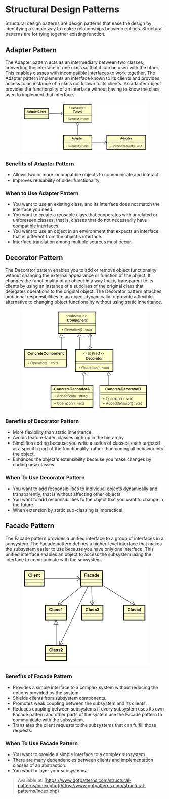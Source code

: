 # Structural Design Patterns

Structural design patterns are design patterns that ease the design by
identifying a simple way to realize relationships between entities. Structural
patterns are for tying together existing function.

## Adapter Pattern

The Adapter pattern acts as an intermediary between two classes, converting the
interface of one class so that it can be used with the other. This enables
classes with incompatible interfaces to work together. The Adapter pattern
implements an interface known to its clients and provides access to an instance
of a class not known to its clients. An adapter object provides the
functionality of an interface without having to know the class used to implement
that interface.

<div style="text-align:center"><img src="adapter.png" width=400></div>

### Benefits of Adapter Pattern

* Allows two or more incompatible objects to communicate and interact
* Improves reusability of older functionality

### When to Use Adapter Pattern

* You want to use an existing class, and its interface does not match the
interface you need.
* You want to create a reusable class that cooperates with unrelated or
unforeseen classes, that is, classes that do not necessarily have compatible
interfaces.
* You want to use an object in an environment that expects an interface that is
different from the object's interface.
* Interface translation among multiple sources must occur.

## Decorator Pattern

The Decorator pattern enables you to add or remove object functionality without
changing the external appearance or function of the object. It changes the
functionality of an object in a way that is transparent to its clients by using
an instance of a subclass of the original class that delegates operations to the
original object. The Decorator pattern attaches additional responsibilities to
an object dynamically to provide a flexible alternative to changing object
functionality without using static inheritance.

<div style="text-align:center"><img src="decorator.png" width=400></div>

### Benefits of Decorator Pattern

* More flexibility than static inheritance.
* Avoids feature-laden classes high up in the hierarchy.
* Simplifies coding because you write a series of classes, each targeted at a
specific part of the functionality, rather than coding all behavior into the
object.
* Enhances the object's extensibility because you make changes by coding new
classes.

### When To Use Decorator Pattern

* You want to add responsibilities to individual objects dynamically and
transparently, that is without affecting other objects.
* You want to add responsibilities to the object that you want to change in the
future.
* When extension by static sub-classing is impractical.

## Facade Pattern

The Facade pattern provides a unified interface to a group of interfaces in a
subsystem.
The Facade pattern defines a higher-level interface that makes the subsystem
easier to use because you have only one interface. This unified interface
enables an object to access the subsystem using the interface to communicate
with the subsystem.

<div style="text-align:center"><img src="facade.png" width=400></div>

### Benefits of Facade Pattern

* Provides a simple interface to a complex system without reducing the options
provided by the system.
* Shields clients from subsystem components.
* Promotes weak coupling between the subsystem and its clients.
* Reduces coupling between subsystems if every subsystem uses its own Facade
pattern and other parts of the system use the Facade pattern to communicate with
the subsystem.
* Translates the client requests to the subsystems that can fulfill those
requests.

### When To Use Facade Pattern

* You want to provide a simple interface to a complex subsystem.
* There are many dependencies between clients and implementation classes of an
abstraction.
* You want to layer your subsystems.

> Available at:
[https://www.gofpatterns.com/structural-patterns/index.php](https://www.gofpatterns.com/structural-patterns/index.php)
